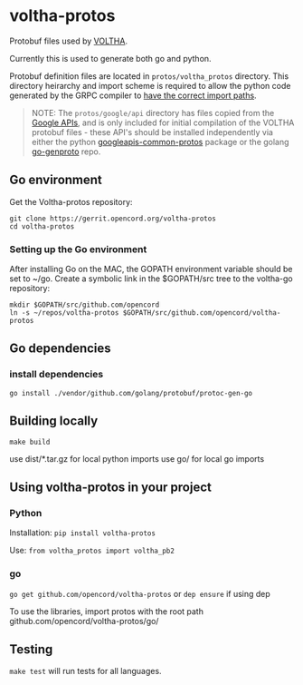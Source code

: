 # voltha-protos

Protobuf files used by [VOLTHA](https://wiki.opencord.org/display/CORD/VOLTHA).

Currently this is used to generate both go and python.

Protobuf definition files are located in `protos/voltha_protos` directory. This
directory heirarchy and import scheme is required to allow the python code
generated by the GRPC compiler to [have the correct import
paths](https://github.com/grpc/grpc/issues/9575#issuecomment-293934506).

> NOTE: The `protos/google/api` directory has files copied from the [Google
> APIs](https://github.com/googleapis/googleapis), and is only included for
> initial compilation of the VOLTHA protobuf files - these API's should be
> installed independently via either the python
> [googleapis-common-protos](https://pypi.org/project/googleapis-common-protos/)
> package or the golang [go-genproto](https://github.com/google/go-genproto)
> repo.

## Go environment

Get the Voltha-protos repository:
```
git clone https://gerrit.opencord.org/voltha-protos
cd voltha-protos
```

### Setting up the Go environment

After installing Go on the MAC, the GOPATH environment variable should be set to ~/go.
Create a symbolic link in the $GOPATH/src tree to the voltha-go repository:

```
mkdir $GOPATH/src/github.com/opencord
ln -s ~/repos/voltha-protos $GOPATH/src/github.com/opencord/voltha-protos
```

## Go dependencies

### install dependencies

```
go install ./vendor/github.com/golang/protobuf/protoc-gen-go
```

## Building locally

```
make build
```

use dist/*.tar.gz for local python imports
use go/ for local go imports

## Using voltha-protos in your project

### Python

Installation: `pip install voltha-protos`

Use: `from voltha_protos import voltha_pb2`

### go

`go get github.com/opencord/voltha-protos`
or 
`dep ensure` if using dep

To use the libraries, import protos with the root path github.com/opencord/voltha-protos/go/

## Testing

`make test` will run tests for all languages.

